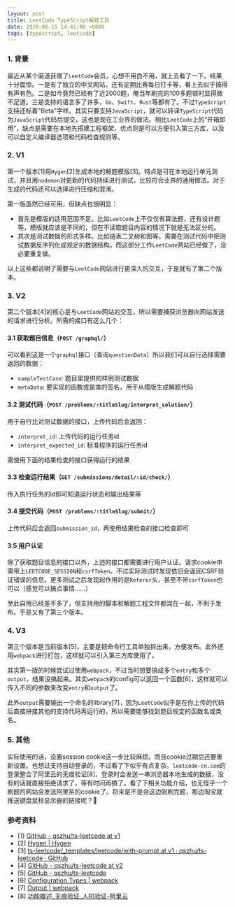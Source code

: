 ```yaml
---
layout: post
title: LeetCode TypeScript解题工具
date: 2020-08-15 14:41:00 +0800
tags: [typescript, leetcode]
---
```


### 1. 背景

最近从某个渠道获赠了`LeetCode`会员，心想不用白不用，就上去看了一下。结果十分震惊。一是有了独立的中文网站，还有定期比赛每日打卡等，看上去似乎搞得有声有色。二是如今竟然已经有了近2000题，俺当年刷完的100多题顿时显得微不足道。三是支持的语言多了许多，`Go`、`Swift`、`Rust`等都有了。不过`TypeScript`支持还标着"Beta"字样。其实只要支持`JavaScript`，就可以转译`TypeScript`代码为`JavaScript`代码后提交，这也是现在工业界的做法。相比`LeetCode`上的“开箱即用”，缺点是需要在本地先搭建工程框架，优点则是可以方便引入第三方库，以及可以自定义编译器选项和代码检查规则等。

### 2. V1

第一个版本[1]用`Hygen`[2]生成本地的解题模版[3]。特点是可在本地运行单元测试，并且用`nodemon`对更新的代码持续进行测试，比较符合业界的通用做法。对于生成的代码还可以选择进行压缩和混淆。

第一版虽然已经可用，但缺点也很明显：

* 首先是模版的适用范围不足。比如`LeetCode`上不仅仅有算法题，还有设计题等，模版就应该是不同的，但在不读取题目内容的情况下就是无法区分的。
* 其次是测试数据的形式多样。比如链表二叉树和图等，需要在测试代码中把测试数据反序列化成规定的数据结构。而这部分工作`LeetCode`网站已经做了，没必要重复做。

以上这些都说明了需要与`LeetCode`网站进行更深入的交互，于是就有了第二个版本。

### 3. V2

第二个版本[4]的核心是与`LeetCode`网站的交互，所以需要捕获浏览器向网站发送的请求进行分析。所需的接口有这么几个：

#### 3.1 获取题目信息（`POST /graphql/`）

可以看到这是一个`graphql`接口（查询`questionData`）所以我们可以自行选择需要返回的数据：

* `sampleTestCase`: 题目里提供的样例测试数据
* `metaData`: 要实现的函数或是类的签名，用于从模版生成解题代码

#### 3.2 测试代码（`POST /problems/:titleSlug/interpret_solution/`）

用于自行比对测试数据的接口，上传代码后会返回：

* `interpret_id`: 上传代码的运行任务id
* `interpret_expected_id`: 标准程序的运行任务id

需使用下面的结果检查的接口获得运行的结果

#### 3.3 检查运行结果（`GET /submissions/detail/:id/check/`）

传入执行任务的id即可知道运行状态和输出结果等

#### 3.4 提交代码（`POST /problems/:titleSlug/submit/`）

上传代码后会返回`submission_id`，再使用结果检查的接口检查即可

#### 3.5 用户认证

除了获取题目信息的接口以外，上述的接口都需要进行用户认证。请求cookie中需带上`LEETCODE_SESSION`和`csrfToken`。不过实际测试时发现依旧会返回CSRF验证错误的信息。更多测试之后发现起作用的是`Referer`头，甚至不带`csrfToken`也可以（感觉可以搞点事情……）

至此自用已经差不多了，但支持用的脚本和解题工程文件都混在一起，不利于发布。于是又有了第三个版本。

### 4. V3

第三个版本是当前版本[5]，主要是把命令行工具单独拆出来，方便发布。此外还用`webpack`进行打包，这样就可以引入第三方库使用了。

其实第一版的时候尝试过使用`webpack`，不过当时想要搞成多个`entry`和多个`output`，结果没搞起来。其实`webpack`的config可以返回一个函数[6]，这样就可以传入不同的参数来改变`entry`和`output`了。

此外`output`需要输出一个命名的library[7]，因为`LeetCode`似乎是在你上传的代码后直接拼接其他的支持代码再运行的，所以需要能够找到题目规定的函数名或类名。

### 5. 其他

实际使用的话，设置session cookie这一步比较麻烦。而且cookie过期后还要重新设置。也想过支持自动登录的，不过看了下似乎有点复杂。`leetcode-cn.com`的登录整合了阿里云的无痕验证[8]，登录时会发送一串浏览器本地生成的数据，没有的话就直接拒绝请求了，等有时间再搞了。看了下相关功能介绍，也无怪乎一个刷题的网站会发送阿里系的cookie了。将来是不是会这边刚刷完题，那边淘宝就推送键盘鼠标显示器的链接呢？🤪

### 参考资料
* [1] [GitHub - qszhu/ts-leetcode at v1](https://github.com/qszhu/ts-leetcode/tree/v1)
* [2] [Hygen \| Hygen](https://www.hygen.io/)
* [3] [ts-leetcode/_templates/leetcode/with-prompt at v1 · qszhu/ts-leetcode · GitHub](https://github.com/qszhu/ts-leetcode/tree/v1/_templates/leetcode/with-prompt)
* [4] [GitHub - qszhu/ts-leetcode at v2](https://github.com/qszhu/ts-leetcode/tree/v2)
* [5] [GitHub - qszhu/ts-leetcode](https://github.com/qszhu/ts-leetcode)
* [6] [Configuration Types \| webpack](https://webpack.js.org/configuration/configuration-types/#exporting-a-function)
* [7] [Output \| webpack](https://webpack.js.org/configuration/output/#outputlibrary)
* [8] [功能概述_无痕验证_人机验证-阿里云](https://help.aliyun.com/document_detail/122071.html)
